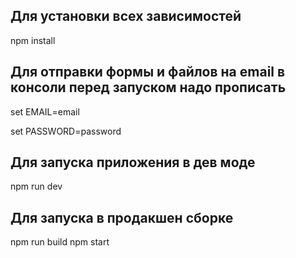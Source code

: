## Для установки всех зависимостей

npm install

## Для отправки формы и файлов на email в консоли перед запуском надо прописать

set EMAIL=email

set PASSWORD=password

## Для запуска приложения в дев моде

npm run dev

## Для запуска в продакшен сборке 

npm run build 
npm start